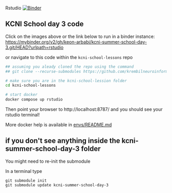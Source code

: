 Rstudio [![Binder](https://mybinder.org/badge_logo.svg)](https://mybinder.org/v2/gh/keon-arbabi/kcni-summer-school-day-3.git/HEAD?urlpath=rstudio)

## KCNI School day 3 code

Click on the images above or the link below to run in a binder instance: 
https://mybinder.org/v2/gh/keon-arbabi/kcni-summer-school-day-3.git/HEAD?urlpath=rstudio

or navigate to this code within the `kcni-school-lessons` repo

```sh
## assuming you aleady cloned the repo using the command
## git clone --recurse-submodules https://github.com/krembilneuroinformatics/kcni-school-lessons.git

# make sure you are in the kcni-school-lession folder
cd kcni-school-lessons

# start docker
docker compose up rstudio
```

Then point your browser to http://localhost:8787/ and you should see your rstudio terminal!

More docker help is available in [envs/README.md](../envs/README.md)

## if you don't see anything inside the kcni-summer-school-day-3 folder

You might need to re-init the submodule

In a terminal type

```
git submodule init
git submodule update kcni-summer-school-day-3
```